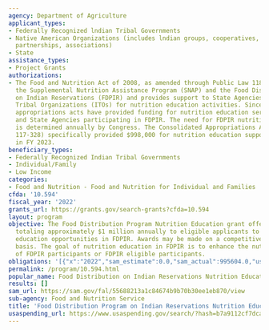 ```yaml
---
agency: Department of Agriculture
applicant_types:
- Federally Recognized lndian Tribal Governments
- Native American Organizations (includes lndian groups, cooperatives, corporations,
  partnerships, associations)
- State
assistance_types:
- Project Grants
authorizations:
- The Food and Nutrition Act of 2008, as amended through Public Law 118-5, authorizes
  the Supplemental Nutrition Assistance Program (SNAP) and the Food Distribution Program
  on Indian Reservations (FDPIR) and provides support to State Agencies and Indian
  Tribal Organizations (ITOs) for nutrition education activities. Since 2008, annual
  appropriations acts have provided funding for nutrition education services for ITOs
  and State Agencies participating in FDPIR. The need for FDPIR nutrition education
  is determined annually by Congress. The Consolidated Appropriations Act, 2023 (P.L.
  117-328) specifically provided $998,000 for nutrition education support for FDPIR
  in FY 2023.
beneficiary_types:
- Federally Recognized Indian Tribal Governments
- Individual/Family
- Low Income
categories:
- Food and Nutrition - Food and Nutrition for Individual and Families
cfda: '10.594'
fiscal_year: '2022'
grants_url: https://grants.gov/search-grants?cfda=10.594
layout: program
objective: The Food Distribution Program Nutrition Education grant offers funding
  totaling approximately $1 million annually to eligible applicants to support nutrition
  education opportunities in FDPIR. Awards may be made on a competitive or noncompetitive
  basis. The goal of nutrition education in FDPIR is to enhance the nutrition knowledge
  of FDPIR participants or FDPIR eligible participants.
obligations: '[{"x":"2022","sam_estimate":0.0,"sam_actual":995604.0,"usa_spending_actual":691108.98},{"x":"2023","sam_estimate":998000.0,"sam_actual":0.0,"usa_spending_actual":869180.72},{"x":"2024","sam_estimate":998000.0,"sam_actual":0.0,"usa_spending_actual":0.0}]'
permalink: /program/10.594.html
popular_name: Food Distribution on Indian Reservations Nutrition Education
results: []
sam_url: https://sam.gov/fal/55688213a1c84674b9b70b30ee1eb870/view
sub-agency: Food and Nutrition Service
title: 'Food Distribution Program on Indian Reservations Nutrition Education Grants '
usaspending_url: https://www.usaspending.gov/search/?hash=b7a9112cf7dca349c966e78768a76b9e
---
```

